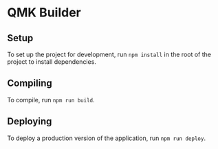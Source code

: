 # QMK Builder

## Setup

To set up the project for development, run `npm install` in the root of the project to install dependencies.

## Compiling

To compile, run `npm run build`.

## Deploying

To deploy a production version of the application, run `npm run deploy`.

